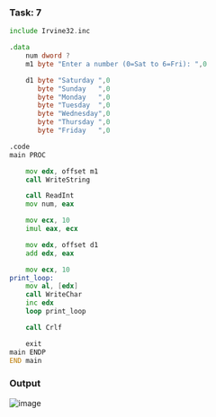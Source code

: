 ### Task: 7
```asm
include Irvine32.inc

.data
    num dword ?
    m1 byte "Enter a number (0=Sat to 6=Fri): ",0

    d1 byte "Saturday ",0
       byte "Sunday   ",0
       byte "Monday   ",0
       byte "Tuesday  ",0
       byte "Wednesday",0
       byte "Thursday ",0
       byte "Friday   ",0

.code
main PROC

    mov edx, offset m1
    call WriteString

    call ReadInt
    mov num, eax

    mov ecx, 10
    imul eax, ecx        

    mov edx, offset d1
    add edx, eax         

    mov ecx, 10
print_loop:
    mov al, [edx]
    call WriteChar
    inc edx
    loop print_loop

    call Crlf

    exit
main ENDP
END main

```
### Output
![image](https://github.com/user-attachments/assets/b0aeac2a-8821-4a4a-ad5b-d17ab6db6468)
